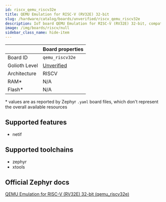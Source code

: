 ```yaml
---
id: riscv_qemu_riscv32e
title: QEMU Emulation for RISC-V (RV32E) 32-bit
slug: /hardware/catalog/boards/unverified/riscv_qemu_riscv32e
description: IoT board QEMU Emulation for RISC-V (RV32E) 32-bit, compatible with Golioth at unverified level.
image: /img/boards/riscv/null
sidebar_class_name: hide-item
---
```


[//]: # (This is an auto-generated file, do not edit! Changes to it will be lost upon re-generation)



|                | Board properties     |
| -------------  | -------------------- |
| Board ID       | `qemu_riscv32e` |
| Golioth Level  | [Unverified](/hardware#unverified-boards) |
| Architecture   | RISCV |
| RAM*           | N/A |
| Flash*         | N/A |

\* values are as reported by Zephyr `.yaml` board files, which don't represent the overall available resources



## Supported features

* netif

## Supported toolchains

* zephyr
* xtools

## Official Zephyr docs

[QEMU Emulation for RISC-V (RV32E) 32-bit (qemu_riscv32e)](https://docs.zephyrproject.org/latest/boards/riscv/qemu_riscv32e/doc/index.html)
